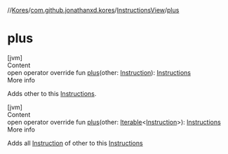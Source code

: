 //[Kores](../../index.md)/[com.github.jonathanxd.kores](../index.md)/[InstructionsView](index.md)/[plus](plus.md)



# plus  
[jvm]  
Content  
open operator override fun [plus](plus.md)(other: [Instruction](../-instruction/index.md)): [Instructions](../-instructions/index.md)  
More info  


Adds other to this [Instructions](../-instructions/index.md).

  


[jvm]  
Content  
open operator override fun [plus](plus.md)(other: [Iterable](https://kotlinlang.org/api/latest/jvm/stdlib/kotlin.collections/-iterable/index.html)<[Instruction](../-instruction/index.md)>): [Instructions](../-instructions/index.md)  
More info  


Adds all [Instruction](../-instruction/index.md) of other to this [Instructions](../-instructions/index.md)

  



